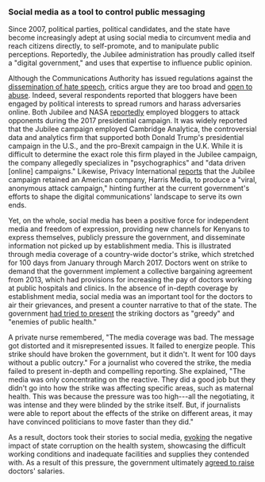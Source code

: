 ### Social media as a tool to control public messaging

Since 2007, political parties, political candidates, and the state have become increasingly adept at using social media to circumvent media and reach citizens directly, to self-promote, and to manipulate public perceptions. Reportedly, the Jubilee administration has proudly called itself a "digital government," and uses that expertise to influence public opinion.

Although the Communications Authority has issued regulations against the [dissemination of hate speech](https://www.theelephant.info/uploads/2017/10/CAK-and-NCIC-Joint-Statement-on-User-Generated-Content-on-Social-Media-Platforms-During-the-Electioneering-Period.pdf), critics argue they are too broad and [open to abuse](http://www.dw.com/en/kenya-warns-of-social-media-crackdown-ahead-of-polls/a-39783282). Indeed, several respondents reported that bloggers have been engaged by political interests to spread rumors and harass adversaries online. Both Jubilee and NASA [reportedly](https://www.the-star.co.ke/news/2017/06/06/uhuru-raila-teams-take-campaign-wars-online_c1574589) employed bloggers to attack opponents during the 2017 presidential campaign. It was widely reported that the Jubilee campaign employed Cambridge Analytica, the controversial data and analytics firm that supported both Donald Trump's presidential campaign in the U.S., and the pro-Brexit campaign in the U.K. While it is difficult to determine the exact role this firm played in the Jubilee campaign, the company allegedly specializes in "psychographics" and "data driven [online] campaigns." Likewise, Privacy International [reports](https://www.privacyinternational.org/node/954) that the Jubilee campaign retained an American company, Harris Media, to produce a "viral, anonymous attack campaign," hinting further at the current government's efforts to shape the digital communications' landscape to serve its own ends.

Yet, on the whole, social media has been a positive force for independent media and freedom of expression, providing new channels for Kenyans to express themselves, publicly pressure the government, and disseminate information not picked up by establishment media. This is illustrated through media coverage of a country-wide doctor's strike, which stretched for 100 days from January through March 2017. Doctors went on strike to demand that the government implement a collective bargaining agreement from 2013, which had provisions for increasing the pay of doctors working at public hospitals and clinics. In the absence of in-depth coverage by establishment media, social media was an important tool for the doctors to air their grievances, and present a counter narrative to that of the state. The government [had tried to present](https://mobilisationlab.org/three-ways-kenyan-union-used-social-media/) the striking doctors as "greedy" and "enemies of public health."

A private nurse remembered, "The media coverage was bad. The message got distorted and it misrepresented issues. It failed to energize people. This strike should have broken the government, but it didn't. It went for 100 days without a public outcry." For a journalist who covered the strike, the media failed to present in-depth and compelling reporting. She explained, "The media was only concentrating on the reactive. They did a good job but they didn't go into how the strike was affecting specific areas, such as maternal health. This was because the pressure was too high---all the negotiating, it was intense and they were blinded by the strike itself. But, if journalists were able to report about the effects of the strike on different areas, it may have convinced politicians to move faster than they did."

As a result, doctors took their stories to social media, [evoking](https://qz.com/866551/lipakamatender-kenyas-striking-medical-workers-are-using-social-media-to-challenge-the-government/) the negative impact of state corruption on the health system, showcasing the difficult working conditions and inadequate facilities and supplies they contended with. As a result of this pressure, the government ultimately [agreed to raise](http://www.dw.com/en/kenya-doctors-sign-deal-to-end-longest-ever-medical-strike-over-pay-working-conditions/a-37936822) doctors' salaries.

